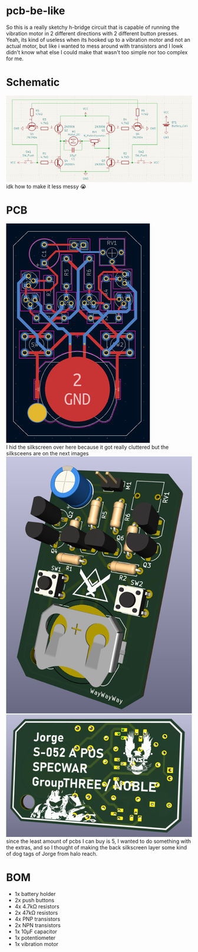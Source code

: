 # pcb-be-like
So this is a really sketchy h-bridge circuit that is capable of running the vibration motor in 2 different directions with 2 different button presses. Yeah, its kind of useless when its hooked up to a vibration motor and not an actual motor, but like i wanted to mess around with transistors and I lowk didn't know what else I could make that wasn't too simple nor too complex for me. 

# Schematic
![](images/schematic.png)<br>
idk how to make it less messy 😭

# PCB
![](images/pcb.png)<br>
I hid the silkscreen over here because it got really cluttered but the silksceens are on the next images
![](images/3d_pcb_front.png) ![](images/3d_pcb_back.png)<br>
since the least amount of pcbs I can buy is 5, I wanted to do something with the extras, and so I thought of making the back silkscreen layer some kind of dog tags of Jorge from halo reach.

# BOM
* 1x battery holder
* 2x push buttons
* 4x 4.7kΩ resistors
* 2x 47kΩ resistors
* 4x PNP transistors
* 2x NPN transistors
* 1x 10μF capacitor
* 1x potentiometer
* 1x vibration motor
